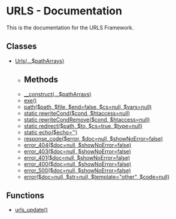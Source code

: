 # URLS - Documentation
This is the documentation for the URLS Framework.
## Classes
* [Urls(...$pathArrays)](https://github.com/urls-framework/URLS/blob/main/docs/classes/Urls.md)
  * ## Methods
  *  [\_\_construct(...$pathArrays)](https://github.com/urls-framework/URLS/blob/main/docs/classes/methods/\_\_construct.md)
  *  [exe()](https://github.com/urls-framework/URLS/blob/main/docs/classes/methods/exe.md)
  *  [path($path, $file, $end=false, $cs=null, $vars=null)](https://github.com/urls-framework/URLS/blob/main/docs/classes/methods/path.md)
  *  [static rewriteCond($cond, $htaccess=null)](https://github.com/urls-framework/URLS/blob/main/docs/classes/methods/rewriteCond.md)
  *  [static rewriteCondRemove($cond, $htaccess=null)](https://github.com/urls-framework/URLS/blob/main/docs/classes/methods/rewriteCondRemove.md)
  *  [static redirect($path, $to, $cs=true, $type=null)](https://github.com/urls-framework/URLS/blob/main/docs/classes/methods/redirect.md)
  *  [static echo($echo='')](https://github.com/urls-framework/URLS/blob/main/docs/classes/methods/echo.md)
  *  [response_code($error, $doc=null, $showNoError=false)](https://github.com/urls-framework/URLS/blob/main/docs/classes/methods/response_code.md)
  *  [error_404($doc=null, $showNoError=false)](https://github.com/urls-framework/URLS/blob/main/docs/classes/methods/error_404.md)
  *  [error_403($doc=null, $showNoError=false)](https://github.com/urls-framework/URLS/blob/main/docs/classes/methods/error_403.md)
  *  [error_401($doc=null, $showNoError=false)](https://github.com/urls-framework/URLS/blob/main/docs/classes/methods/error_401.md)
  *  [error_400($doc=null, $showNoError=false)](https://github.com/urls-framework/URLS/blob/main/docs/classes/methods/error_400.md)
  *  [error_500($doc=null, $showNoError=false)](https://github.com/urls-framework/URLS/blob/main/docs/classes/methods/error_500.md)
  *  [error($doc=null, $str=null, $template="other", $code=null)](https://github.com/urls-framework/URLS/blob/main/docs/classes/methods/error.md)
## Functions
* [urls_update()](https://github.com/urls-framework/URLS/blob/main/docs/functions/urls_update.md)
